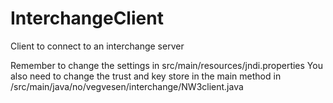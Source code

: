# InterchangeClient
 Client to connect to an interchange server

 Remember to change the settings in src/main/resources/jndi.properties
 You also need to change the trust and key store in the main method in /src/main/java/no/vegvesen/interchange/NW3client.java
